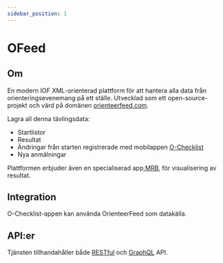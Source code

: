 ```yaml
---
sidebar_position: 1
---
```

# OFeed
## Om
En modern IOF XML-orienterad plattform för att hantera alla data från orienteringsevenemang på ett ställe. Utvecklad som ett open-source-projekt och värd på domänen [orienteerfeed.com](https://orienteerfeed.com).

Lagra all denna tävlingsdata:
- Startlistor
- Resultat
- Ändringar från starten registrerade med mobilappen [O-Checklist](https://stigning.se/checklist/help_en.html)
- Nya anmälningar

Plattformen erbjuder även en specialiserad app,[MRB](https://api.orienteerfeed.com/mrb/), för visualisering av resultat.

## Integration
O-Checklist-appen kan använda OrienteerFeed som datakälla.

## API:er
Tjänsten tillhandahåller både [RESTful](https://api.orienteerfeed.com/api-docs/) och [GraphQL](https://api.orienteerfeed.com/graphql) API.